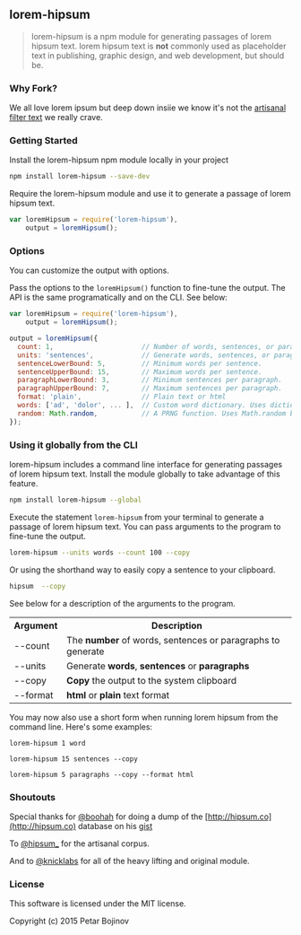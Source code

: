## lorem-hipsum

> lorem-hipsum is a npm module for generating passages of lorem hipsum text. lorem hipsum text is **not** commonly used as placeholder text in publishing, graphic design, and web development, but should be.

### Why Fork?

We all love lorem ipsum but deep down insiie we know it's not the [artisanal filter text](http://hipsum.co/) we really crave.

### Getting Started

Install the lorem-hipsum npm module locally in your project
```bash
npm install lorem-hipsum --save-dev
```

Require the lorem-hipsum module and use it to generate a passage of lorem hipsum text.

```javascript
var loremHipsum = require('lorem-hipsum'), 
    output = loremHipsum();
```

### Options

You can customize the output with options.

Pass the options to the `loremHipsum()` function to fine-tune the output. The API is the same programatically and on the CLI. See below: 

```javascript
var loremHipsum = require('lorem-hipsum'), 
    output = loremHipsum();

output = loremHipsum({
  count: 1,                      // Number of words, sentences, or paragraphs to generate.
  units: 'sentences',            // Generate words, sentences, or paragraphs.
  sentenceLowerBound: 5,         // Minimum words per sentence.
  sentenceUpperBound: 15,        // Maximum words per sentence.
  paragraphLowerBound: 3,        // Minimum sentences per paragraph.
  paragraphUpperBound: 7,        // Maximum sentences per paragraph.
  format: 'plain',               // Plain text or html
  words: ['ad', 'dolor', ... ],  // Custom word dictionary. Uses dictionary.words (in lib/dictionary.js) by default.,
  random: Math.random,           // A PRNG function. Uses Math.random by default
});
```

### Using it globally from the CLI

lorem-hipsum includes a command line interface for generating passages of lorem hipsum text. Install the module globally to take advantage of this feature.

```bash
npm install lorem-hipsum --global
```

Execute the statement `lorem-hipsum` from your terminal to generate a passage of lorem hipsum text. You can pass arguments to the program to fine-tune the output.

```bash
lorem-hipsum --units words --count 100 --copy
```

Or using the shorthand way to easily copy a sentence to your clipboard.

```bash
hipsum  --copy
```

See below for a description of the arguments to the program.

<table>
  <tr>
    <th>Argument</th>
    <th>Description</th>
  </tr>
  <tr>
    <td>--count</td>
    <td>The <strong>number</strong> of words, sentences or paragraphs to generate</td>
  </tr>
  <tr>
    <td>--units</td>
    <td>Generate <strong>words</strong>, <strong>sentences</strong> or <strong>paragraphs</strong></td>
  </tr>
  <tr>
    <td>--copy</td>
    <td><strong>Copy</strong> the output to the system clipboard</td>
  </tr>
  <tr>
    <td>--format</td>
    <td><strong>html</strong> or <strong>plain</strong> text format</td>
  </tr>
</table>

You may now also use a short form when running lorem hipsum from the command line. Here's some examples:

```
lorem-hipsum 1 word
```

```
lorem-hipsum 15 sentences --copy
```

```
lorem-hipsum 5 paragraphs --copy --format html
```

### Shoutouts

Special thanks for [@boohah](https://github.com/boogah) for doing a dump of the [http://hipsum.co](http://hipsum.co) database on his [gist](https://gist.github.com/boogah/2e880e0f99823a84f61d)

To [@hipsum_](https://twitter.com/hipsum_) for the artisanal corpus.

And to [@knicklabs](https://github.com/knicklabs) for all of the heavy lifting and original module.

### License

This software is licensed under the MIT license.

Copyright (c) 2015 Petar Bojinov

